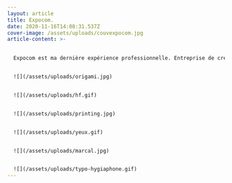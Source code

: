 ```yaml
---
layout: article
title: Expocom.
date: 2020-11-16T14:08:31.537Z
cover-image: /assets/uploads/couvexpocom.jpg
article-content: >-
  

  Expocom est ma dernière expérience professionnelle. Entreprise de création de signalétiques et de décors à Metz. Pendant un an, j'ai pu créer des contenus créatifs, photographier, animer et poser ici les projets qui m'ont le plus parlés. Aussi bien institutionnels que libres, ici repose mon interprétation de cette année au sein de la société messine.


  ![](/assets/uploads/origami.jpg)


  ![](/assets/uploads/hf.gif)


  ![](/assets/uploads/printing.jpg)


  ![](/assets/uploads/yeux.gif)


  ![](/assets/uploads/marcal.jpg)


  ![](/assets/uploads/typo-hygiaphone.gif)
---
```

